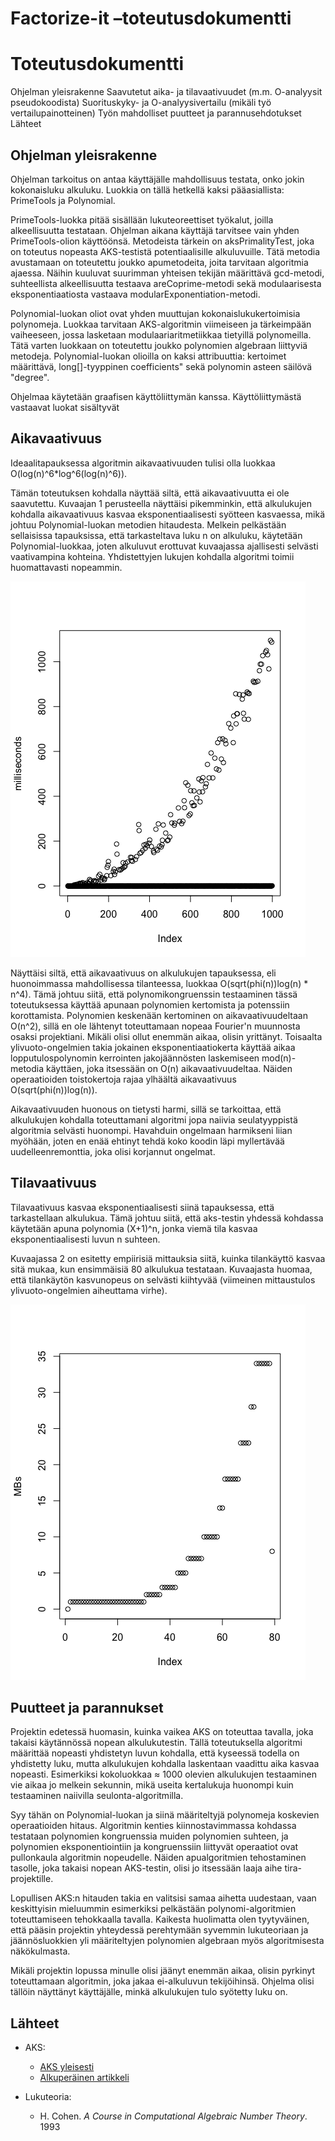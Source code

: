 # Factorize-it –toteutusdokumentti

# Toteutusdokumentti

Ohjelman yleisrakenne
Saavutetut aika- ja tilavaativuudet (m.m. O-analyysit pseudokoodista)
Suorituskyky- ja O-analyysivertailu (mikäli työ vertailupainotteinen)
Työn mahdolliset puutteet ja parannusehdotukset
Lähteet


## Ohjelman yleisrakenne

Ohjelman tarkoitus on antaa käyttäjälle mahdollisuus testata, onko jokin kokonaisluku alkuluku. Luokkia on tällä hetkellä kaksi pääasiallista: PrimeTools ja Polynomial.

PrimeTools-luokka pitää sisällään lukuteoreettiset työkalut, joilla alkeellisuutta testataan. Ohjelman aikana käyttäjä tarvitsee vain yhden PrimeTools-olion käyttöönsä. Metodeista tärkein on aksPrimalityTest, joka on toteutus nopeasta AKS-testistä potentiaalisille alkuluvuille. Tätä metodia avustamaan on toteutettu joukko apumetodeita, joita tarvitaan algoritmia ajaessa. Näihin kuuluvat suurimman yhteisen tekijän määrittävä gcd-metodi, suhteellista alkeellisuutta testaava areCoprime-metodi sekä modulaarisesta eksponentiaatiosta vastaava modularExponentiation-metodi.

Polynomial-luokan oliot ovat yhden muuttujan kokonaislukukertoimisia polynomeja. Luokkaa tarvitaan AKS-algoritmin viimeiseen ja tärkeimpään vaiheeseen, jossa lasketaan modulaariaritmetiikkaa tietyillä polynomeilla. Tätä varten luokkaan on toteutettu joukko polynomien algebraan liittyviä metodeja. Polynomial-luokan olioilla on kaksi attribuuttia: kertoimet määrittävä, long[]-tyyppinen coefficients" sekä polynomin asteen säilövä "degree".

Ohjelmaa käytetään graafisen käyttöliittymän kanssa. Käyttöliittymästä vastaavat luokat
sisältyvät

## Aikavaativuus

Ideaalitapauksessa algoritmin aikavaativuuden tulisi olla luokkaa O(log(n)^6*log^6(log(n)^6)).

Tämän toteutuksen kohdalla näyttää siltä, että aikavaativuutta ei ole saavutettu.
Kuvaajan 1 perusteella näyttäisi pikemminkin, että alkulukujen kohdalla
aikavaativuus kasvaa eksponentiaalisesti syötteen kasvaessa, mikä johtuu
Polynomial-luokan metodien hitaudesta. Melkein pelkästään sellaisissa tapauksissa, että
tarkasteltava luku n on alkuluku, käytetään Polynomial-luokkaa, joten alkuluvut
erottuvat kuvaajassa ajallisesti selvästi vaativampina kohteina. Yhdistettyjen
lukujen kohdalla algoritmi toimii huomattavasti nopeammin.

![Kuvaaja 1: kuinka nopeasti algoritmi toimii kullakin luvulla](first1000primetimes.png)

Näyttäisi siltä, että aikavaativuus on alkulukujen tapauksessa, eli huonoimmassa mahdollisessa
tilanteessa, luokkaa O(sqrt(phi(n))log(n) * n^4). Tämä johtuu siitä, että polynomikongruenssin testaaminen
tässä toteutuksessa käyttää apunaan polynomien kertomista ja potenssiin korottamista.
Polynomien keskenään kertominen on aikavaativuudeltaan O(n^2), sillä en ole lähtenyt
toteuttamaan nopeaa Fourier'n muunnosta osaksi projektiani. Mikäli olisi ollut enemmän aikaa,
olisin yrittänyt. Toisaalta ylivuoto-ongelmien takia jokainen eksponentiaatiokerta käyttää
aikaa lopputulospolynomin kerrointen jakojäännösten laskemiseen mod(n)-metodia käyttäen,
joka itsessään on O(n) aikavaativuudeltaa. Näiden operaatioiden toistokertoja rajaa ylhäältä
aikavaativuus O(sqrt(phi(n))log(n)).

Aikavaativuuden huonous on tietysti harmi, sillä se tarkoittaa, että alkulukujen kohdalla
toteuttamani algoritmi jopa naiivia seulatyyppistä algoritmia selvästi huonompi.
Havahduin ongelmaan harmikseni liian myöhään, joten en enää ehtinyt tehdä koko
koodin läpi myllertävää uudelleenremonttia, joka olisi korjannut ongelmat.

## Tilavaativuus

Tilavaativuus kasvaa eksponentiaalisesti siinä tapauksessa, että tarkastellaan
alkulukua. Tämä johtuu siitä, että aks-testin yhdessä kohdassa käytetään
apuna polynomia (X+1)^n, jonka viemä tila kasvaa eksponentiaalisesti luvun n suhteen.

Kuvaajassa 2 on esitetty empiirisiä mittauksia siitä, kuinka tilankäyttö kasvaa
sitä mukaa, kun ensimmäisiä 80 alkulukua testataan. Kuvaajasta huomaa, että
tilankäytön kasvunopeus on selvästi kiihtyvää (viimeinen mittaustulos ylivuoto-ongelmien
aiheuttama virhe).

![Kuvaaja 2: kuinka paljon lisää tilaa lukujen testaaminen vaatii](first80primespaces.png)

## Puutteet ja parannukset

Projektin edetessä huomasin, kuinka vaikea AKS on toteuttaa tavalla, joka
takaisi käytännössä nopean alkulukutestin. Tällä toteutuksella algoritmi määrittää
nopeasti yhdistetyn luvun kohdalla, että kyseessä todella on yhdistetty luku, mutta
alkulukujen kohdalla laskentaan vaadittu aika kasvaa nopeasti. Esimerkiksi kokoluokkaa
≈ 1000 olevien alkulukujen testaaminen vie aikaa jo melkein sekunnin, mikä useita kertalukuja
huonompi kuin testaaminen naiivilla seulonta-algoritmilla.

Syy tähän on Polynomial-luokan ja siinä määriteltyjä polynomeja koskevien operaatioiden
hitaus. Algoritmin kenties kiinnostavimmassa kohdassa testataan polynomien kongruenssia
muiden polynomien suhteen, ja polynomien eksponentiointiin ja kongruenssiin liittyvät
operaatiot ovat pullonkaula algoritmin nopeudelle. Näiden apualgoritmien tehostaminen tasolle,
joka takaisi nopean AKS-testin, olisi jo itsessään laaja aihe tira-projektille.

Lopullisen AKS:n hitauden takia en valitsisi samaa aihetta uudestaan, vaan
keskittyisin mieluummin esimerkiksi pelkästään polynomi-algoritmien toteuttamiseen
tehokkaalla tavalla. Kaikesta huolimatta olen tyytyväinen, että pääsin projektin
yhteydessä perehtymään syvemmin lukuteoriaan ja jäännösluokkien yli määriteltyjen
polynomien algebraan myös algoritmisesta näkökulmasta.

Mikäli projektin lopussa minulle olisi jäänyt enemmän aikaa, olisin pyrkinyt toteuttamaan
algoritmin, joka jakaa ei-alkuluvun tekijöihinsä. Ohjelma olisi tällöin näyttänyt
käyttäjälle, minkä alkulukujen tulo syötetty luku on.



## Lähteet

* AKS:
	* [AKS yleisesti](https://en.wikipedia.org/wiki/AKS_primality_test)
	* [Alkuperäinen artikkeli](http://annals.math.princeton.edu/2004/160-2/p12)

* Lukuteoria:
	* H. Cohen. _A Course in Computational Algebraic Number Theory_. 1993
